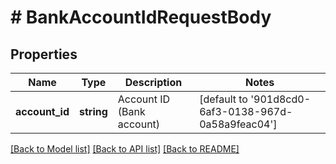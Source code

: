 # # BankAccountIdRequestBody

## Properties

Name | Type | Description | Notes
------------ | ------------- | ------------- | -------------
**account_id** | **string** | Account ID (Bank account) | [default to '901d8cd0-6af3-0138-967d-0a58a9feac04']

[[Back to Model list]](../../README.md#models) [[Back to API list]](../../README.md#endpoints) [[Back to README]](../../README.md)
